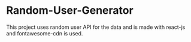 # Random-User-Generator
This project uses random user API for the data and is made with react-js and fontawesome-cdn is used.
